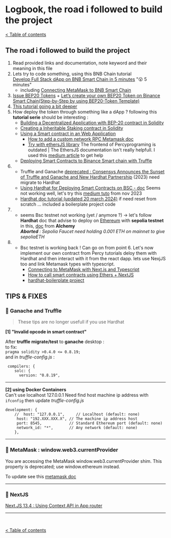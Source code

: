 # **Logbook, the road i followed to build the project**

[< Table of contents](../tokenizerDocumentation.md)

## **The road i followed to build the project**

1. Read provided links and documentation, note keyword and their meaning in this file
2. Lets try to code something, using this BNB Chain tutorial  
[Develop Full Stack dApp on BNB Smart Chain in 5 minutes](https://docs.bnbchain.org/docs/dapp-dev/Hello-World/) "😮 5 minutes"
   - including [Connecting MetaMask to BNB Smart Chain](https://academy.binance.com/en/articles/connecting-metamask-to-binance-smart-chain)
3. [Issue BEP20 Tokens](https://docs.bnbchain.org/docs/issue-BEP20/) +  [Let’s create your own BEP20 Token on Binance Smart Chain(Step-by-Step by using BEP20-Token Template)](https://misterfocusth.medium.com/lets-create-your-own-bep20-token-on-binance-smart-chain-step-by-step-by-using-bep20-token-c41eacd1a5da)  
4. [This tutorial going a bit deeper](https://blog.logrocket.com/how-to-create-deploy-bep-20-token-binance-smart-chain/)
5. How deploy the token through something like a dApp ? following this **tutorial serie** should be interesting :  
   - [Building a Decentralized Application with BEP-20 contract in Solidity](https://programmingpercy.tech/blog/building-a-decentralized-application-with-bep-20-contract-in-solidity/)
   - [Creating a Inheritable Staking contract in Solidity](https://programmingpercy.tech/blog/creating-a-inheritable-staking-contract-in-solidity/)
   - [Using a Smart contract in an Web Application](https://programmingpercy.tech/blog/using-a-smart-contract-in-an-web-application/)  
     - [How to add a custom network RPC Metamask doc](https://support.metamask.io/hc/en-us/articles/360043227612-How-to-add-a-custom-network-RPC)  
     - [Try with ethersJS library](https://docs.ethers.org/v6/getting-started/) The frontend of Percyprograming is outdated | The EthersJS documentation isn't really helpfull. I used this [medium article](https://medium.com/coinmonks/integrating-ether-js-with-react-a-comprehensive-guide-cd9ccba57b93) to get help  
   - [Deploying Smart Contracts to Binance Smart chain with Truffle](https://programmingpercy.tech/blog/deploying-smart-contracts-to-binance-smart-chain-with-truffle/)
6. - Truffle and Ganache [deprecated : Consensys Announces the Sunset of Truffle and Ganache and New Hardhat Partnership](https://consensys.io/blog/consensys-announces-the-sunset-of-truffle-and-ganache-and-new-hardhat) (2023) need migrate to Hardhat
   - [Using Hardhat for Deploying Smart Contracts on BSC - doc](https://docs.bnbchain.org/docs/hardhat-new/) Seems not working well, let's try this [medium tuto](https://medium.com/@melihgunduz/deploying-smart-contract-to-bsc-testnet-with-hardhat-aa7b046eea1d) from nov 2023
   - [Hardhat doc tutorial (updated 20 march 2024)](https://hardhat.org/tutorial) if need reset from scratch ... included a boilerplate project code
7. - seems Bsc testnet not working (yet / anymore ?) -> let's follow **Hardhat** doc that advise to deploy on [Ethereum](https://ethereum.org/en/developers/docs/networks/#ethereum-testnets) with **sepolia testnet** in this, [doc](https://docs.alchemy.com/docs/how-to-deploy-a-smart-contract-to-the-sepolia-testnet) from **Alchemy**  
***Aborted** : Sepolia Faucet need holding 0.001 ETH on mainnet to give sepoliaETH*  
1. - Bsc testnet is working back ! Can go on from point 6. Let's now implement our own contract from Percy tutorials deloy them with Hardhat and then interact with it from the react dapp.
lets use NexjJS too and link Metamask types with typescript.  
     - [Connecting to MetaMask with Next.js and Typescript](https://medium.com/@mansour-qaderi/connecting-to-metamask-with-next-js-and-typescript-63a294144443) 
     - [How to call smart contracts using Ethers + NextJS](https://medium.com/@flavtech/how-to-easily-call-smart-contracts-using-ethers-nextjs-dd3dabd43c07)  
     - [hardhat-boilerplate project](https://github.com/NomicFoundation/hardhat-boilerplate/blob/master/frontend/src/components/Dapp.js)


## TIPS & FIXES


### 🔻 **Ganache and Truffle**  

> These tips are no longer usefull if you use Hardhat

**[1] "Invalid opcode in smart contract"**  

After **truffle migrate/test** to **ganache** desktop :  
to fix:  
    `pragma solidity >0.4.0 <= 0.8.19;`  
and in *truffle-config.js* :
```
 compilers: {
    solc: {
      version: "0.8.19",  
```

---

**[2] using Docker Containers**  
Can't use localhost 127.0.0.1
Need find host machine ip address with `ifconfig` then update *truffle-config.js*

```
development: {
    //  host: "127.0.0.1",     // Localhost (default: none)
     host: "192.XXX.XXX.X", // The machine ip address host
     port: 8545,            // Standard Ethereum port (default: none)
     network_id: "*",       // Any network (default: none)
    },
```

---

### 🔻 **MetaMask : window.web3.currentProvider**

You are accessing the MetaMask window.web3.currentProvider shim. This property is deprecated; use window.ethereum instead.

To update see this [metamask doc](https://docs.metamask.io/wallet/concepts/wallet-api/)

---

### 🔻 **NextJS**  
[Next.JS 13.4 : Using Context API in App router](https://medium.com/@seb_5882/nextjs-13-4-using-context-api-in-app-router-a1198a61c5c8)  

---

<br/>


[< Table of contents](../tokenizerDocumentation.md)